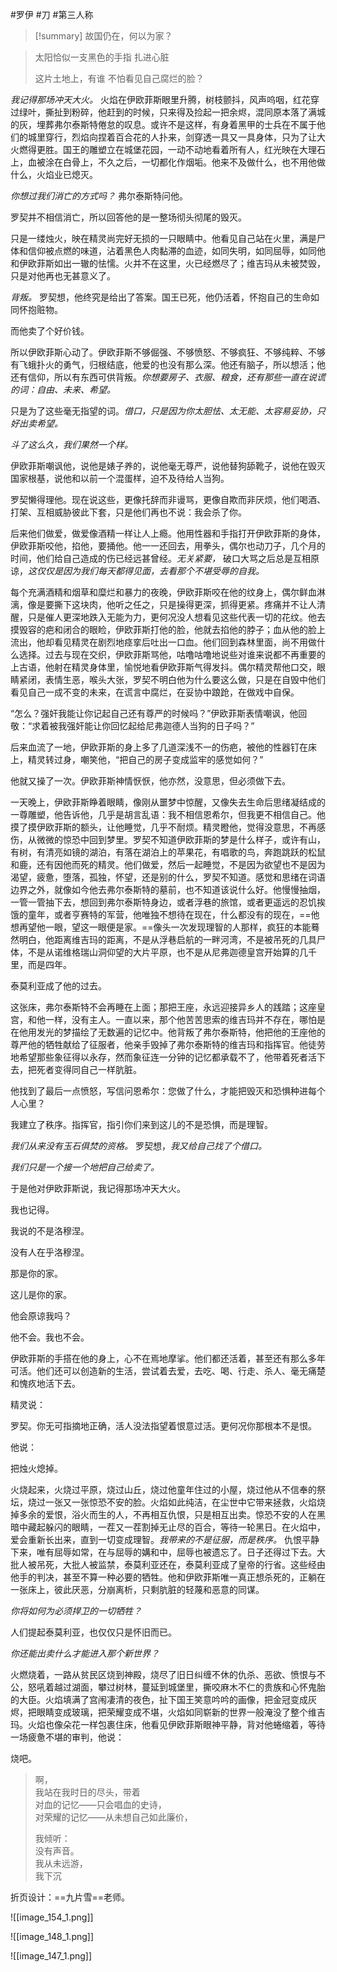 #罗伊 #刀 #第三人称 

> [!summary]
> 故国仍在，何以为家？

> 
> 太阳恰似一支黑色的手指
> 扎进心脏
> 
> 这片土地上，有谁
> 不怕看见自己腐烂的脸？
> 

*我记得那场冲天大火。* 火焰在伊欧菲斯眼里升腾，树枝颤抖，风声呜咽，红花穿过绿叶，撕扯到粉碎，他赶到的时候，只来得及捡起一把余烬，混同原本落了满城的灰，埋葬弗尔泰斯特倦怠的叹息。或许不是这样，有身着黑甲的士兵在不属于他们的城里穿行，烈焰向捏着百合花的人扑来，剑穿透一具又一具身体，只为了让大火燃得更胜。国王的雕塑立在城堡花园，一动不动地看着所有人，红光映在大理石上，血被涂在白骨上，不久之后，一切都化作烟垢。他来不及做什么，也不用他做什么，火焰业已熄灭。

*你想过我们消亡的方式吗？* 弗尔泰斯特问他。

罗契并不相信消亡，所以回答他的是一整场彻头彻尾的毁灭。

只是一缕烛火，映在精灵尚完好无损的一只眼睛中。他看见自己站在火里，满是尸体和信仰被点燃的味道，沾着黑色人肉黏滞的血迹，如同失明，如同屈辱，如同他和伊欧菲斯如出一辙的怯懦。火并不在这里，火已经燃尽了；维吉玛从未被焚毁，只是对他再也无甚意义了。

*背叛。* 罗契想，他终究是给出了答案。国王已死，他仍活着，怀抱自己的生命如同怀抱赃物。

而他卖了个好价钱。

所以伊欧菲斯心动了。伊欧菲斯不够倔强、不够愤怒、不够疯狂、不够纯粹、不够有飞蛾扑火的勇气，归根结底，他爱的也没有那么深。他还有脑子，所以想活；他还有信仰，所以有东西可供背叛。*你想要房子、衣服、粮食，还有那些一直在说谎的词：自由、未来、希望。*

只是为了这些毫无指望的词。*借口，只是因为你太胆怯、太无能、太容易妥协，只好出卖希望。*

*斗了这么久，我们果然一个样。*

伊欧菲斯嘲讽他，说他是婊子养的，说他毫无尊严，说他替狗舔靴子，说他在毁灭国家根基，说他和以前一个混蛋样，迫不及待给人当狗。

罗契懒得理他。现在说这些，更像托辞而非谩骂，更像自欺而非厌烦，他们喝酒、打架、互相威胁彼此下套，只是他们再也不说：我会杀了你。

后来他们做爱，做爱像酒精一样让人上瘾。他用性器和手指打开伊欧菲斯的身体，伊欧菲斯咬他，掐他，要捅他。他一一还回去，用拳头，偶尔也动刀子，几个月的时间，他们给自己造成的伤已经远甚曾经。*无关紧要，* 破口大骂之后总是互相原谅，*这仅仅是因为我们每天都得见面，去看那个不堪受辱的自我。*

每个充满酒精和烟草和糜烂和暴力的夜晚，伊欧菲斯咬在他的纹身上，偶尔鲜血淋漓，像是要撕下这块肉，他听之任之，只是操得更深，抓得更紧。疼痛并不让人清醒，只是催人更深地跌入无能为力，更何况没人想看见这些代表一切的花纹。他去摸毁容的疤和闭合的眼睑，伊欧菲斯打他的脸，他就去掐他的脖子；血从他的脸上流出，他却看见精灵在剧烈地痉挛后吐出一口血。他们回到森林里面，尚不用做什么选择。过去与现在交织，伊欧菲斯骂他，咕噜咕噜地说些对谁来说都不再重要的上古语，他射在精灵身体里，愉悦地看伊欧菲斯气得发抖。偶尔精灵帮他口交，眼睛紧闭，表情生恶，喉头大张，罗契不明白他为什么要这么做，只是在自毁中他们看见自己一成不变的未来，在谎言中腐烂，在妥协中踉跄，在做戏中自保。

“怎么？强奸我能让你记起自己还有尊严的时候吗？”伊欧菲斯表情嘲讽，他回敬：“求着被我强奸能让你回忆起给尼弗迦德人当狗的日子吗？”

后来血流了一地，伊欧菲斯的身上多了几道深浅不一的伤疤，被他的性器钉在床上，精灵转过身，嘲笑他，“把自己的房子变成监牢的感觉如何？”

他就又操了一次。伊欧菲斯神情恹恹，他亦然，没意思，但必须做下去。

一天晚上，伊欧菲斯睁着眼睛，像刚从噩梦中惊醒，又像失去生命后思绪凝结成的一尊雕塑，他告诉他，几乎是胡言乱语：我不相信恩希尔，但我更不相信自己。他摸了摸伊欧菲斯的额头，让他睡觉，几乎不耐烦。精灵瞪他，觉得没意思，不再感伤，从微微的惊恐中回到梦里。罗契不知道伊欧菲斯的梦是什么样子，或许有山，有树，有清亮如镜的湖泊，有落在湖泊上的苹果花，有唱歌的鸟，奔跑跳跃的松鼠和鹿，还有因他而死的精灵。他们做爱，然后一起睡觉，不是因为欲望也不是因为渴望，疲惫，堕落，孤独，怀望，还是别的什么，罗契不知道。感觉和思绪在词语边界之外，就像如今他去弗尔泰斯特的墓前，也不知道该说什么好。他慢慢抽烟，一管一管抽下去，想回到弗尔泰斯特身边，或者浮巷的旅馆，或者更遥远的忍饥挨饿的童年，或者亨赛特的军营，他唯独不想待在现在，什么都没有的现在，==他想再望他一眼，望这一眼便是家。==像头一次发现理智的人那样，疯狂的本能蓦然明白，他距离维吉玛的距离，不是从浮巷启航的一畔河湾，不是被吊死的几具尸体，不是从诺维格瑞山洞仰望的大片平原，也不是从尼弗迦德皇宫开始算的几千里，而是四年。

泰莫利亚成了他的过去。

这张床，弗尔泰斯特不会再睡在上面；那把王座，永远迎接异乡人的践踏；这座皇宫，和他一样，没有主人。一直以来，那个他苦苦思索的维吉玛并不存在，哪怕是在他用发光的梦描绘了无数遍的记忆中。他背叛了弗尔泰斯特，他把他的王座他的尊严他的牺牲献给了征服者，他亲手毁掉了弗尔泰斯特的维吉玛和指挥官。他徒劳地希望那些象征得以永存，然而象征连一分钟的记忆都承载不了，他带着死者活下去，把死者变得同自己一样肮脏。

他找到了最后一点愤怒，写信问恩希尔：您做了什么，才能把毁灭和恐惧种进每个人心里？

我建立了秩序。指挥官，指引你们来到这儿的不是恐惧，而是理智。

*我们从来没有玉石俱焚的资格。* 罗契想，*我又给自己找了个借口。*

*我们只是一个接一个地把自己给卖了。*

于是他对伊欧菲斯说，我记得那场冲天大火。

我也记得。

我说的不是洛穆涅。

没有人在乎洛穆涅。

那是你的家。

这儿是你的家。

他会原谅我吗？

他不会。我也不会。

伊欧菲斯的手搭在他的身上，心不在焉地摩挲。他们都还活着，甚至还有那么多年可活。他们还可以创造新的生活，尝试着去爱，去吃、喝、行走、杀人、毫无痛楚和愧疚地活下去。

精灵说：

罗契。你无可指摘地正确，活人没法指望着恨意过活。更何况你那根本不是恨。

他说：

把烛火熄掉。

火烧起来，火烧过平原，烧过山丘，烧过他童年住过的小屋，烧过他从不信奉的祭坛，烧过一张又一张惊恐不安的脸。火焰如此纯洁，在尘世中它带来拯救，火焰烧掉多余的爱恨，浴火而生的人，不再相互仇恨，只是相互出卖。惊恐不安的人在黑暗中藏起躲闪的眼睛，一茬又一茬割掉无止尽的百合，等待一轮黑日。在火焰中，爱会重新长出来，直到一切变成理智。*我带来的不是征服，而是秩序。* 仇恨平静下来，唯有屈辱如常，在与屈辱的媾和中，屈辱也被遗忘了。日子还得过下去。大批人被吊死，大批人被监禁，泰莫利亚还在，泰莫利亚成了皇帝的行省。这些经由他手的判决，甚至不算一种必要的牺牲。他和伊欧菲斯唯一真正想杀死的，正躺在一张床上，彼此厌恶，分崩离析，只剩肮脏的轻蔑和恶意的同谋。

*你将如何为必须捍卫的一切牺牲？*

人们提起泰莫利亚，也仅仅只是怀旧而已。

*你还能出卖什么才能进入那个新世界？*

火燃烧着，一路从贫民区烧到神殿，烧尽了旧日纠缠不休的仇杀、恶欲、愤恨与不公，怒吼着越过湖面，攀过树林，蔓延到城堡里，撕咬麻木不仁的贵族和心怀鬼胎的大臣。火焰填满了宫闱凄清的夜色，扯下国王笑意吟吟的画像，把金冠变成灰烬，把眼睛变成玻璃，把荣耀变成不堪，火焰如同崭新的世界一般淹没了整个维吉玛。火焰也像朵花一样包裹住床，他看见伊欧菲斯眼神平静，背对他蜷缩着，等待一场疲惫不堪的审判，他说：

烧吧。



>
> 啊，  
> 我站在我时日的尽头，带着  
> 对血的记忆——只会唱血的史诗，  
> 对荣耀的记忆——从未想自己如此廉价，  
> 
> 我倾听：  
> 没有声音。  
> 我从未远游，  
> 我下沉  
> 


折页设计：==九片雪==老师。  

![[image_154_1.png]]

![[image_148_1.png]]

![[image_147_1.png]]

